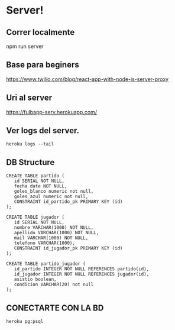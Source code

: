 # Server!

## Correr localmente
npm run server

## Base para beginers
https://www.twilio.com/blog/react-app-with-node-js-server-proxy

## Uri al server
https://fulbapp-serv.herokuapp.com/

## Ver logs del server.
```
heroku logs --tail
```

## DB Structure
```
CREATE TABLE partido (
   id SERIAL NOT NULL,
   fecha date NOT NULL,
   goles_blanco numeric not null,
   goles_azul numeric not null,
   CONSTRAINT id_partido_pk PRIMARY KEY (id)
);

CREATE TABLE jugador (
   id SERIAL NOT NULL,
   nombre VARCHAR(1000) NOT NULL,
   apellido VARCHAR(1000) NOT NULL,
   mail VARCHAR(1000) NOT NULL,
   telefono VARCHAR(1000),
   CONSTRAINT id_jugador_pk PRIMARY KEY (id)
);

CREATE TABLE partido_jugador (
   id_partido INTEGER NOT NULL REFERENCES partido(id),
   id_jugador INTEGER NOT NULL REFERENCES jugador(id),
   asistio boolean,
   condicion VARCHAR(20) not null
);
```

## CONECTARTE CON LA BD
```
heroku pg:psql
```